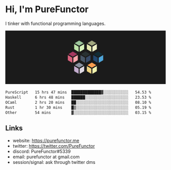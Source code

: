 # Hi, I'm PureFunctor

I tinker with functional programming languages.

![Vitriol Header](./vitriol.png)

<!--START_SECTION:waka-->
```text
PureScript   15 hrs 47 mins  █████████████▓░░░░░░░░░░░   54.53 % 
Haskell      6 hrs 48 mins   ██████░░░░░░░░░░░░░░░░░░░   23.53 % 
OCaml        2 hrs 20 mins   ██░░░░░░░░░░░░░░░░░░░░░░░   08.10 % 
Rust         1 hr 30 mins    █▒░░░░░░░░░░░░░░░░░░░░░░░   05.19 % 
Other        54 mins         ▓░░░░░░░░░░░░░░░░░░░░░░░░   03.15 % 
```
<!--END_SECTION:waka-->

## Links
+ website: https://purefunctor.me
+ twitter: https://twitter.com/PureFunctor
+ discord: PureFunctor#5339
+ email: purefunctor at gmail.com
+ session/signal: ask through twitter dms
